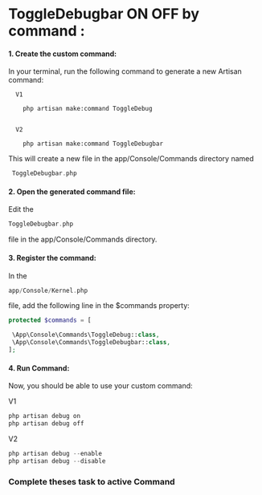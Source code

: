 <h1>ToggleDebugbar ON OFF by command :</h1>

<h4>1. Create the custom command:</h4>

   In your terminal, run the following command to generate a new Artisan command:

      V1

        php artisan make:command ToggleDebug
        

      V2

        php artisan make:command ToggleDebugbar


   This will create a new file in the app/Console/Commands directory named

   ```PHP 
    ToggleDebugbar.php
   ```
<h4>2. Open the generated command file:</h4>

   Edit the

   ```PHP
   ToggleDebugbar.php
   ```
   file in the app/Console/Commands directory.


<h4>3. Register the command:</h4>

   In the 

   ```PHP
   app/Console/Kernel.php
   ```
   file, add the following line in the $commands property:

   ```PHP
   protected $commands = [

    \App\Console\Commands\ToggleDebug::class,
    \App\Console\Commands\ToggleDebugbar::class,
   ];
   ```
<h4>4. Run Command:</h4>

   Now, you should be able to use your custom command:

   V1

   ```PHP
   php artisan debug on
   php artisan debug off
   ```
   V2

   ```PHP
   php artisan debug --enable
   php artisan debug --disable
   ```


<h3>Complete theses task to active Command</h3>


